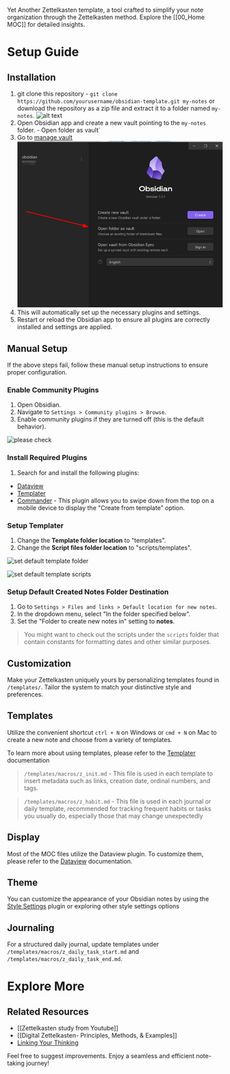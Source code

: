 

Yet Another Zettelkasten template, a tool crafted to simplify your note organization through the Zettelkasten method. Explore the [[00_Home MOC]] for detailed insights.

# Setup Guide

## Installation

1. git clone this repository -  `git clone https://github.com/yourusername/obsidian-template.git my-notes` or download the repository as a zip file and extract it to a folder named `my-notes`.
![alt text](./attachments/download-repo.png.png)
2. Open Obsidian app and create a new vault pointing to the `my-notes` folder. - Open folder as vault`
3. Go to [manage vault](https://help.obsidian.md/Files+and+folders/Manage+vaults)
![alt text](./attachments/open-vault.png)
4. This will automatically set up the necessary plugins and settings.
5. Restart or reload the Obsidian app to ensure all plugins are correctly installed and settings are applied.

## Manual Setup

If the above steps fail, follow these manual setup instructions to ensure proper configuration.

### Enable Community Plugins

1. Open Obsidian.
2. Navigate to `Settings > Community plugins > Browse`.
3. Enable community plugins if they are turned off (this is the default behavior).

![please check](./attachments/plugins.png)

### Install Required Plugins

1. Search for and install the following plugins:
  - [Dataview](https://obsidian.md/plugins?search=dataview)
  - [Templater](https://obsidian.md/plugins?id=templater-obsidian)
  - [Commander](https://obsidian.md/plugins?search=Commander) - This plugin allows you to swipe down from the top on a mobile device to display the "Create from template" option.

### Setup Templater

1. Change the **Template folder location** to "templates".
2. Change the **Script files folder location** to "scripts/templates".

![set default template folder](./attachments/setup-templater-folder.png)

![set default template scripts](./attachments/setup-templater-script-folder.png)

### Setup Default Created Notes Folder Destination

1. Go to `Settings > Files and links > Default location for new notes`.
2. In the dropdown menu, select "In the folder specified below".
3. Set the "Folder to create new notes in" setting to **notes**.

> You might want to check out the scripts under the `scripts` folder that contain constants for formatting dates and other similar purposes.


## Customization


Make your Zettelkasten uniquely yours by personalizing templates found in `/templates/`. Tailor the system to match your distinctive style and preferences.

## Templates


Utilize the convenient shortcut `ctrl + N` on Windows or `cmd + N` on Mac to create a new note and choose from a variety of templates.

To learn more about using templates, please refer to the [Templater](https://silentvoid13.github.io/Templater/) documentation

> `/templates/macros/z_init.md` - This file is used in each template to insert metadata such as links, creation date, ordinal numbers, and tags.

> `/templates/macros/z_habit.md` - This file is used in each journal or daily template, recommended for tracking frequent habits or tasks you usually do, especially those that may change unexpectedly


## Display

Most of the MOC files utilize the Dataview plugin. To customize them, please refer to the [Dataview](https://blacksmithgu.github.io/obsidian-dataview/) documentation.

## Theme
You can customize the appearance of your Obsidian notes by using the [Style Settings](https://obsidian.md/plugins?search=Style%20settings) plugin or exploring other style settings options

## Journaling

For a structured daily journal, update templates under `/templates/macros/z_daily_task_start.md` and `/templates/macros/z_daily_task_end.md`.

# Explore More

## Related Resources

- [[Zettelkasten study from Youtube]]
- [[Digital Zettelkasten- Principles, Methods, & Examples]]
- [Linking Your Thinking](https://www.linkingyourthinking.com/)

Feel free to suggest improvements. Enjoy a seamless and efficient note-taking journey!